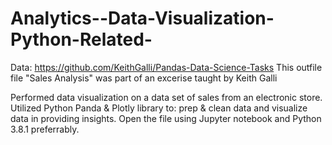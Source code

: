 # Analytics--Data-Visualization-Python-Related-
Data: https://github.com/KeithGalli/Pandas-Data-Science-Tasks
This outfile file "Sales Analysis" was part of an excerise taught by Keith Galli

Performed data visualization on a data set of sales from an electronic store. Utilized Python Panda &amp; Plotly library to: prep &amp; clean data and  visualize data in providing insights.
Open the file using Jupyter notebook and Python 3.8.1 preferrably. 
